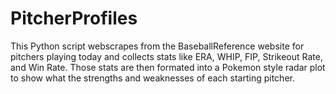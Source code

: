 # PitcherProfiles
This Python script webscrapes from the BaseballReference website for pitchers playing today and collects stats like ERA, WHIP,  FIP, Strikeout Rate, and Win Rate. Those stats are then formated into a Pokemon style radar plot to show what the strengths and weaknesses of each starting pitcher.
